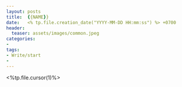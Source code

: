 ```yaml
---
layout: posts
title:  {{NAME}}
date:   <% tp.file.creation_date("YYYY-MM-DD HH:mm:ss") %> +0700
header:
  teaser: assets/images/common.jpeg
categories: 
- 
tags:
- Write/start 
- 
---
```


<%tp.file.cursor(1)%>